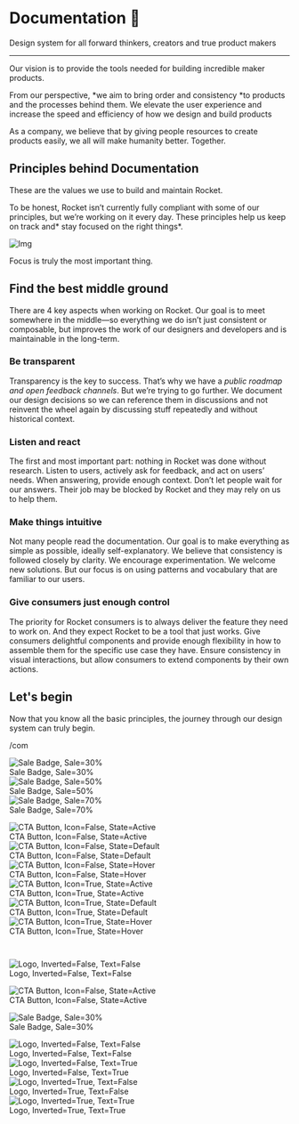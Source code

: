 
# Documentation 🚀

Design system for all forward thinkers, creators and true product makers

---

Our vision is to provide the tools needed for building incredible maker products.

From our perspective, *we aim to bring order and consistency *to products and the processes behind them. We elevate the user experience and increase the speed and efficiency of how we design and build products

As a company, we believe that by giving people resources to create products easily, we all will make humanity better. Together.

## Principles behind Documentation

These are the values we use to build and maintain Rocket.

To be honest, Rocket isn’t currently fully compliant with some of our principles, but we’re working on it every day. These principles help us keep on track and* stay focused on the right things*.

![Img](https://studio-assets.supernova.io/design-systems/14533/9289758a-6300-472a-bbc6-a57098081abf.jpeg)

Focus is truly the most important thing.

## Find the best middle ground

There are 4 key aspects when working on Rocket. Our goal is to meet somewhere in the middle—so everything we do isn’t just consistent or composable, but improves the work of our designers and developers and is maintainable in the long-term.

### Be transparent

Transparency is the key to success. That’s why we have a *public roadmap and open feedback channels*. But we’re trying to go further. We document our design decisions so we can reference them in discussions and not reinvent the wheel again by discussing stuff repeatedly and without historical context.

### Listen and react

The first and most important part: nothing in Rocket was done without research. Listen to users, actively ask for feedback, and act on users’ needs. When answering, provide enough context. Don’t let people wait for our answers. Their job may be blocked by Rocket and they may rely on us to help them.

### Make things intuitive

Not many people read the documentation. Our goal is to make everything as simple as possible, ideally self-explanatory. We believe that consistency is followed closely by clarity. We encourage experimentation. We welcome new solutions. But our focus is on using patterns and vocabulary that are familiar to our users.

### Give consumers just enough control

The priority for Rocket consumers is to always deliver the feature they need to work on. And they expect Rocket to be a tool that just works. Give consumers delightful components and provide enough flexibility in how to assemble them for the specific use case they have. Ensure consistency in visual interactions, but allow consumers to extend components by their own actions.

## Let's begin

Now that you know all the basic principles, the journey through our design system can truly begin.

/com

  
![Sale Badge, Sale=30%](https://studio-assets.supernova.io/design-systems/14533/204e3e87-fcb7-43c7-901c-9326d7abf6c1.png)  
Sale Badge, Sale=30%  
![Sale Badge, Sale=50%](https://studio-assets.supernova.io/design-systems/14533/fa69331d-a9fa-49f7-9c03-dd703eb795ba.png)  
Sale Badge, Sale=50%  
![Sale Badge, Sale=70%](https://studio-assets.supernova.io/design-systems/14533/b3b91123-09e5-4aaf-bb70-a79f4a15a4eb.png)  
Sale Badge, Sale=70%  


  
![CTA Button, Icon=False, State=Active](https://studio-assets.supernova.io/design-systems/14533/728d34f4-3b92-4484-b907-2443aa2eca58.png)  
CTA Button, Icon=False, State=Active  
![CTA Button, Icon=False, State=Default](https://studio-assets.supernova.io/design-systems/14533/97207785-e783-4a96-b986-b8f15d9a402e.png)  
CTA Button, Icon=False, State=Default  
![CTA Button, Icon=False, State=Hover](https://studio-assets.supernova.io/design-systems/14533/ec0fde8e-3eed-4104-ad28-50d652802207.png)  
CTA Button, Icon=False, State=Hover  
![CTA Button, Icon=True, State=Active](https://studio-assets.supernova.io/design-systems/14533/09126933-0c59-4792-a653-7d07cca36e85.png)  
CTA Button, Icon=True, State=Active  
![CTA Button, Icon=True, State=Default](https://studio-assets.supernova.io/design-systems/14533/7ef263f8-74c7-4af3-9bc3-cf59b2b3d764.png)  
CTA Button, Icon=True, State=Default  
![CTA Button, Icon=True, State=Hover](https://studio-assets.supernova.io/design-systems/14533/404415ea-6b1f-43b5-914b-6b290a7b0641.png)  
CTA Button, Icon=True, State=Hover  


```javascript  
  
```

  
![Logo, Inverted=False, Text=False](https://studio-assets.supernova.io/design-systems/14533/5c9f1829-5f0c-4652-ae57-261f70e6b5a5.png)  
Logo, Inverted=False, Text=False  


  
  


  
![CTA Button, Icon=False, State=Active](https://studio-assets.supernova.io/design-systems/14533/728d34f4-3b92-4484-b907-2443aa2eca58.png)  
CTA Button, Icon=False, State=Active  


  
![Sale Badge, Sale=30%](https://studio-assets.supernova.io/design-systems/14533/204e3e87-fcb7-43c7-901c-9326d7abf6c1.png)  
Sale Badge, Sale=30%  


  
![Logo, Inverted=False, Text=False](https://studio-assets.supernova.io/design-systems/14533/5c9f1829-5f0c-4652-ae57-261f70e6b5a5.png)  
Logo, Inverted=False, Text=False  
![Logo, Inverted=False, Text=True](https://studio-assets.supernova.io/design-systems/14533/7ee127a9-51b2-46c7-b260-3f4fc89e9cd6.png)  
Logo, Inverted=False, Text=True  
![Logo, Inverted=True, Text=False](https://studio-assets.supernova.io/design-systems/14533/495b8097-2777-4dd8-8788-100229e07cb6.png)  
Logo, Inverted=True, Text=False  
![Logo, Inverted=True, Text=True](https://studio-assets.supernova.io/design-systems/14533/1ae7f50f-2c1b-49f8-a2a8-74180feb5de2.png)  
Logo, Inverted=True, Text=True  
